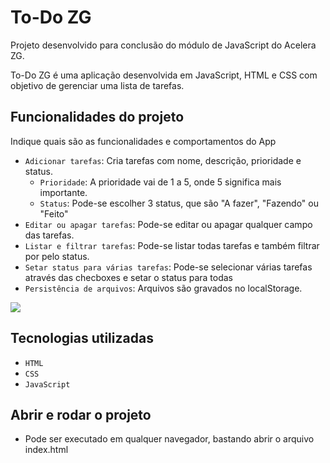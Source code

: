 # To-Do ZG

Projeto desenvolvido para conclusão do módulo de JavaScript do Acelera ZG.

To-Do ZG é uma aplicação desenvolvida em JavaScript, HTML e CSS com objetivo de gerenciar uma lista de tarefas.

## Funcionalidades do projeto

Indique quais são as funcionalidades e comportamentos do App

- `Adicionar tarefas`: Cria tarefas com nome, descrição, prioridade e status.
    - `Prioridade`: A prioridade vai de 1 a 5, onde 5 significa mais importante.
    - `Status`: Pode-se escolher 3 status, que são "A fazer", "Fazendo" ou "Feito"
- `Editar ou apagar tarefas`: Pode-se editar ou apagar qualquer campo das tarefas.
- `Listar e filtrar tarefas`: Pode-se listar todas tarefas e também filtrar por pelo status.
- `Setar status para várias tarefas`: Pode-se selecionar várias tarefas através das checboxes e setar o status para todas
- `Persistência de arquivos`: Arquivos são gravados no localStorage.


![](https://i.postimg.cc/wx1tPKDf/Screenshot-from-2023-01-28-11-06-00.png)


## Tecnologias utilizadas

- `HTML`
- `CSS`
- `JavaScript`


## Abrir e rodar o projeto

- Pode ser executado em qualquer navegador, bastando abrir o arquivo index.html

